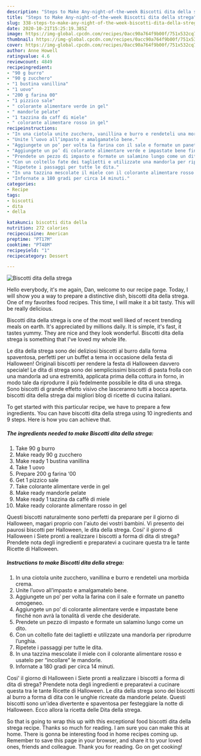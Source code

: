 ```yaml
---
description: "Steps to Make Any-night-of-the-week Biscotti dita della strega"
title: "Steps to Make Any-night-of-the-week Biscotti dita della strega"
slug: 338-steps-to-make-any-night-of-the-week-biscotti-dita-della-strega
date: 2020-10-21T15:25:19.385Z
image: https://img-global.cpcdn.com/recipes/0acc90a764f9b00f/751x532cq70/biscotti-dita-della-strega-recipe-main-photo.jpg
thumbnail: https://img-global.cpcdn.com/recipes/0acc90a764f9b00f/751x532cq70/biscotti-dita-della-strega-recipe-main-photo.jpg
cover: https://img-global.cpcdn.com/recipes/0acc90a764f9b00f/751x532cq70/biscotti-dita-della-strega-recipe-main-photo.jpg
author: Anne Howell
ratingvalue: 4.6
reviewcount: 4849
recipeingredient:
- "90 g burro"
- "90 g zucchero"
- "1 bustina vanillina"
- "1 uovo"
- "200 g farina 00"
- "1 pizzico sale"
- " colorante alimentare verde in gel"
- " mandorle pelate"
- "1 tazzina da caff di miele"
- " colorante alimentare rosso in gel"
recipeinstructions:
- "In una ciotola unite zucchero, vanillina e burro e rendeteli una morbida crema."
- "Unite l’uovo all’impasto e amalgamatelo bene."
- "Aggiungete un po’ per volta la farina con il sale e formate un panetto omogeneo."
- "Aggiungete un po’ di colorante alimentare verde e impastate bene finché non avrà la tonalità di verde che desiderate."
- "Prendete un pezzo di impasto e formate un salamino lungo come un dito."
- "Con un coltello fate dei taglietti e utilizzate una mandorla per riprodurre l’unghia."
- "Ripetete i passaggi per tutte le dita."
- "In una tazzina mescolate il miele con il colorante alimentare rosso e usatelo per “incollare” le mandorle."
- "Infornate a 180 gradi per circa 14 minuti."
categories:
- Recipe
tags:
- biscotti
- dita
- della

katakunci: biscotti dita della 
nutrition: 272 calories
recipecuisine: American
preptime: "PT17M"
cooktime: "PT48M"
recipeyield: "1"
recipecategory: Dessert

---
```



![Biscotti dita della strega](https://img-global.cpcdn.com/recipes/0acc90a764f9b00f/751x532cq70/biscotti-dita-della-strega-recipe-main-photo.jpg)

Hello everybody, it's me again, Dan, welcome to our recipe page. Today, I will show you a way to prepare a distinctive dish, biscotti dita della strega. One of my favorites food recipes. This time, I will make it a bit tasty. This will be really delicious.

Biscotti dita della strega is one of the most well liked of recent trending meals on earth. It's appreciated by millions daily. It is simple, it's fast, it tastes yummy. They are nice and they look wonderful. Biscotti dita della strega is something that I've loved my whole life.

Le dita della strega sono dei deliziosi biscotti al burro dalla forma spaventosa, perfetti per un buffet a tema in occasione della festa di Halloween! Originali biscotti per rendere la festa di Halloween davvero speciale! Le dita di strega sono dei semplicissimi biscotti di pasta frolla con una mandorla ad una estremità, applicata prima della cottura in forno, in modo tale da riprodurre il più fedelmente possibile le dita di una strega. Sono biscotti di grande effetto visivo che lasceranno tutti a bocca aperta. biscotti dita della strega dai migliori blog di ricette di cucina italiani.


To get started with this particular recipe, we have to prepare a few ingredients. You can have biscotti dita della strega using 10 ingredients and 9 steps. Here is how you can achieve that.

<!--inarticleads1-->

##### The ingredients needed to make Biscotti dita della strega:

1. Take 90 g burro
1. Make ready 90 g zucchero
1. Make ready 1 bustina vanillina
1. Take 1 uovo
1. Prepare 200 g farina ‘00
1. Get 1 pizzico sale
1. Take  colorante alimentare verde in gel
1. Make ready  mandorle pelate
1. Make ready 1 tazzina da caffè di miele
1. Make ready  colorante alimentare rosso in gel


Questi biscotti naturalmente sono perfetti da preparare per il giorno di Halloween, magari proprio con l&#39;aiuto dei vostri bambini. Vi presento dei paurosi biscotti per Halloween, le dita della strega. Cosi&#39; il giorno di Halloween i Siete pronti a realizzare i biscotti a forma di dita di strega? Prendete nota degli ingredienti e preparatevi a cucinare questa tra le tante Ricette di Halloween. 

<!--inarticleads2-->

##### Instructions to make Biscotti dita della strega:

1. In una ciotola unite zucchero, vanillina e burro e rendeteli una morbida crema.
1. Unite l’uovo all’impasto e amalgamatelo bene.
1. Aggiungete un po’ per volta la farina con il sale e formate un panetto omogeneo.
1. Aggiungete un po’ di colorante alimentare verde e impastate bene finché non avrà la tonalità di verde che desiderate.
1. Prendete un pezzo di impasto e formate un salamino lungo come un dito.
1. Con un coltello fate dei taglietti e utilizzate una mandorla per riprodurre l’unghia.
1. Ripetete i passaggi per tutte le dita.
1. In una tazzina mescolate il miele con il colorante alimentare rosso e usatelo per “incollare” le mandorle.
1. Infornate a 180 gradi per circa 14 minuti.


Cosi&#39; il giorno di Halloween i Siete pronti a realizzare i biscotti a forma di dita di strega? Prendete nota degli ingredienti e preparatevi a cucinare questa tra le tante Ricette di Halloween. Le dita della strega sono dei biscotti al burro a forma di dita con le unghie ricreate da mandorle pelate. Questi biscotti sono un&#39;idea divertente e spaventosa per festeggiare la notte di Halloween. Ecco allora la ricetta delle Dita della strega. 

So that is going to wrap this up with this exceptional food biscotti dita della strega recipe. Thanks so much for reading. I am sure you can make this at home. There is gonna be interesting food in home recipes coming up. Remember to save this page in your browser, and share it to your loved ones, friends and colleague. Thank you for reading. Go on get cooking!
